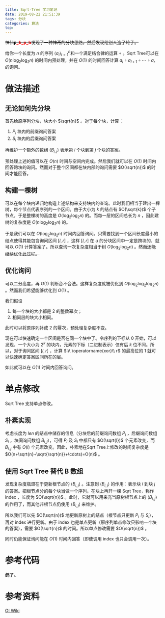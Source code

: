 ```yaml
---
title: Sqrt-Tree 学习笔记
date: 2019-08-22 21:51:39
tags: 分块
categories: 算法
top: 
---
```


~~神仙<a href="https://www.cnblogs.com/p-b-p-b/p/11397441.html" style="color:rgb(255,0,0); font-weight:bold; text-decoration:none"><span style="color:rgb(0,0,0)">p</span>\_b\_p\_b</a>发现了一种神奇的分块思路，然后发现给别人造了轮子。~~

给你一个长度为 $n$ 的序列 $\left\langle a _i\right\rangle^{n} _{i=1}$和一个满足结合律的运算 $\circ$ 。Sqrt Tree可以在 $O(n \log_2\log_2n)$ 的时间内预处理，并在 $O(1)$ 的时间回答计算 $a _l\circ a _{l+1}\circ\cdots\circ a _r$ 的询问。

<!-- more -->

# 做法描述

## 无论如何先分块

首先给原序列分块，块大小 $\sqrt{n}$ 。对于每个块，计算：

1.  $P_i$ 块内的前缀询问答案
2.  $S_i$ 块内的后缀询问答案

再维护一个额外的数组 $\left\langle B_{i,j}\right\rangle$ 表示第 $i$ 个块到第 $j$ 个块的答案。

预处理上述的值可以在 $O(n)$ 时间与空间内完成。然后我们就可以在 $O(1)$ 时间内回答跨块的询问。然而对于整个区间都在块内部的询问需要 $O(\sqrt{n})$ 的时间才能回答。

## 构建一棵树

可以在每个块内递归地构造上述结构来支持块内的查询。此时我们相当于建出一棵树，每个节点代表序列的一个区间。由于大小为 $k$ 的结点有 $O(\sqrt{k})$ 个子节点，于是整棵树的高度是 $O(\log_2\log_2n)$ 的。而每一层的区间总长为 $n$ ，因此建树的复杂度是 $O(n\log_2\log_2n)$ 的。

于是我们可以在 $O(\log _2\log _2n)$ 时间内回答询问。只需要找到一个区间长度最小的结点使得其能包含询问区间 $[ l,r ]$ ，这样 $[ l,r ]$ 在 $u$ 的分块区间中一定是跨块的，就可以 $O(1)$ 计算答案了。所以查询一次复杂度相当于树 $O(\log _2\log _2n)$ 。~~然而还能继续优化此过程。~~

## 优化询问

可以二分高度，再 $O(1)$ 判断合不合法。这样复杂度就被优化到 $O(\log _2\log _2\log _2n)$ 。然而我们希望能够优化到 $O(1)$ 。

我们假设

1. 每一个块的大小都是 $2$ 的整数幂次；
2. 相同层的块大小相同。

此时可以将原序列补成 $2$ 的幂次，预处理复杂度不变。

现在可以快速确定一个区间是否在同一个块中了。令序列的下标从 $0$ 开始，可以发现，一个大小为 $2^k$ 的块内，元素的下标（二进制表示）仅有后 $k$ 位不同。所以，对于询问区间 $[l,r]$ ，计算 $l\\ \operatorname{xor}\\ r$ 的最高位的 $1$ 就可以快速确定答案区间所在的层。

如此就可以在 $O(1)$ 时间内回答询问。

# 单点修改

Sqrt Tree 支持单点修改。

## 朴素实现

考虑长度为 $len$ 的结点中储存的信息（分块后的前缀询问数组 $P_i$ ，后缀询问数组 $S_i$ ，块间询问数组 $B_{i,j}$），可得 $P_i$ 及 $S_i$ 中都只有 $O(\sqrt{l})$ 个元素改变，而 $B_{i,j}$ 中有 $O(l)$ 个元素改变。因此，朴素地在Sqrt Tree上修改的时间复杂度是 $O(n+\sqrt{n}+\sqrt{\sqrt{n}}+\cdots)=O(n)$ 。

## 使用 Sqrt Tree 替代 B 数组

发现复杂度瓶颈在于更新根节点的 $\left\langle B_{i,j}\right\rangle$ 。注意到 $\left\langle B_{i,j}\right\rangle$ 的作用：表示块 $i$ 到块 $j$ 的答案。把根节点分的每个块当做一个序列，在块上再开一棵 Sqrt Tree，称作 $\text{index}$ ，长度为 $O(\sqrt{n})$ 。此时，它就可以用来充当原树根节点上的 $\left\langle B_{i,j}\right\rangle$ 的作用了，而其他非根节点仍使用 $\left\langle B_{i,j}\right\rangle$ 来维护。

所以我们可以先 $O(\sqrt{n})$ 地更新原树上的结点（根节点只更新 $P_i$ 与 $S_i$），再对 $\text{index}$ 进行更新。由于 $\text{index}$ 也是单点更新（原序列单点修改只影响一个块的答案），需要 $O(\sqrt{n})$ 的时间。所以单点修改需要 $O(\sqrt{n})$ 。

同时仍能保证询问能在 $O(1)$ 时间内回答（即使调用 $\text{index}$ 也只会调用一次）。

# 参考代码

**鸽了。**

# 参考资料

[OI Wiki](https://oi-wiki.org/ds/sqrt-tree/)

